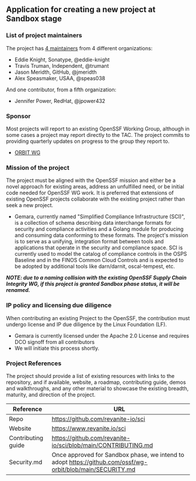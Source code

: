 ## Application for creating a new project at Sandbox stage

### List of project maintainers

The project has [4 maintainers](https://github.com/revanite-io/sci/graphs/contributors) from 4 different organizations:

* Eddie Knight, Sonatype, @eddie-knight
* Travis Truman, Independent, @trumant
* Jason Meridth, GitHub, @jmeridth
* Alex Speasmaker, USAA, @speas038

And one contributor, from a fifth organization:

* Jennifer Power, RedHat, @jpower432

### Sponsor

Most projects will report to an existing OpenSSF Working Group, although in some cases a project may report directly to the TAC. The project commits to providing quarterly updates on progress to the group they report to.

* [ORBIT WG](https://github.com/ossf/wg-orbit)

### Mission of the project

The project must be aligned with the OpenSSF mission and either be a novel approach for existing areas, address an unfulfilled need, or be initial code needed for OpenSSF WG work. It is preferred that extensions of existing OpenSSF projects collaborate with the existing project rather than seek a new project.

* Gemara, currently named "Simplified Compliance Infrastructure (SCI)", is a collection of schema describing data interchange formats for security and compliance activities and a Golang module for producing and consuming data conforming to these formats. The project's mission is to serve as a unifying, integration format between tools and applications that operate in the security and compliance space. SCI is currently used to model the catalog of compliance controls in the OSPS Baseline and in the FINOS Common Cloud Controls and is expected to be adopted by additional tools like darn/darnit, oscal-tempest, etc.

**_NOTE: due to a naming collision with the existing OpenSSF Supply Chain Integrity WG, if this project is granted Sandbox phase status, it will be renamed._**

### IP policy and licensing due diligence

When contributing an existing Project to the OpenSSF, the contribution must undergo license and IP due diligence by the Linux Foundation (LF).

  * Gemara is currently licensed under the Apache 2.0 License and requires DCO signoff from all contributors
  * We will initiate this process shortly.
  
### Project References

The project should provide a list of existing resources with links to the repository, and if available, website, a roadmap, contributing guide, demos and walkthroughs, and any other material to showcase the existing breadth, maturity, and direction of the project.

| Reference           | URL |
|---------------------|-----|
| Repo                | https://github.com/revanite-io/sci |
| Website             | https://www.revanite.io/sci |
| Contributing guide  | https://github.com/revanite-io/sci/blob/main/CONTRIBUTING.md |
| Security.md         | Once approved for Sandbox phase, we intend to adopt https://github.com/ossf/wg-orbit/blob/main/SECURITY.md |
